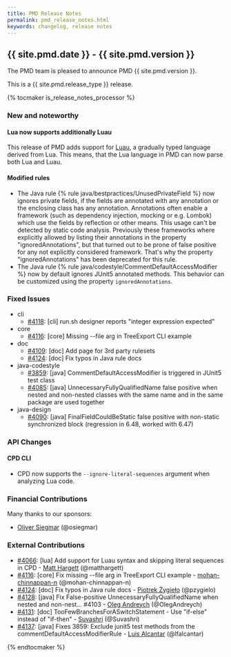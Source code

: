 ```yaml
---
title: PMD Release Notes
permalink: pmd_release_notes.html
keywords: changelog, release notes
---
```


## {{ site.pmd.date }} - {{ site.pmd.version }}

The PMD team is pleased to announce PMD {{ site.pmd.version }}.

This is a {{ site.pmd.release_type }} release.

{% tocmaker is_release_notes_processor %}

### New and noteworthy

#### Lua now supports additionally Luau

This release of PMD adds support for [Luau](https://github.com/Roblox/luau), a gradually typed language derived
from Lua. This means, that the Lua language in PMD can now parse both Lua and Luau.

#### Modified rules

* The Java rule {% rule java/bestpractices/UnusedPrivateField %} now ignores private fields, if the fields are
 annotated with any annotation or the enclosing class has any annotation. Annotations often enable a
 framework (such as dependency injection, mocking or e.g. Lombok) which use the fields by reflection or other
 means. This usage can't be detected by static code analysis. Previously these frameworks where explicitly allowed
 by listing their annotations in the property "ignoredAnnotations", but that turned out to be prone of false
 positive for any not explicitly considered framework. That's why the property "ignoredAnnotations" has been
 deprecated for this rule.
* The Java rule {% rule java/codestyle/CommentDefaultAccessModifier %} now by default ignores JUnit5 annotated
 methods. This behavior can be customized using the property `ignoredAnnotations`.

### Fixed Issues
* cli
    * [#4118](https://github.com/pmd/pmd/issues/4118): \[cli] run.sh designer reports "integer expression expected"
* core
    * [#4116](https://github.com/pmd/pmd/pull/4116): \[core] Missing --file arg in TreeExport CLI example
* doc
    * [#4109](https://github.com/pmd/pmd/pull/4109): \[doc] Add page for 3rd party rulesets
    * [#4124](https://github.com/pmd/pmd/pull/4124): \[doc] Fix typos in Java rule docs
* java-codestyle
    * [#3859](https://github.com/pmd/pmd/issues/3859): \[java] CommentDefaultAccessModifier is triggered in JUnit5 test class
    * [#4085](https://github.com/pmd/pmd/issues/4085): \[java] UnnecessaryFullyQualifiedName false positive when nested and non-nested classes with the same name and in the same package are used together
* java-design
    * [#4090](https://github.com/pmd/pmd/issues/4090): \[java] FinalFieldCouldBeStatic false positive with non-static synchronized block (regression in 6.48, worked with 6.47)

### API Changes

#### CPD CLI

* CPD now supports the `--ignore-literal-sequences` argument when analyzing Lua code.

### Financial Contributions

Many thanks to our sponsors:

* [Oliver Siegmar](https://github.com/osiegmar) (@osiegmar)

### External Contributions
* [#4066](https://github.com/pmd/pmd/pull/4066): \[lua] Add support for Luau syntax and skipping literal sequences in CPD - [Matt Hargett](https://github.com/matthargett) (@matthargett)
* [#4116](https://github.com/pmd/pmd/pull/4116): \[core] Fix missing --file arg in TreeExport CLI example - [mohan-chinnappan-n](https://github.com/mohan-chinnappan-n) (@mohan-chinnappan-n)
* [#4124](https://github.com/pmd/pmd/pull/4124): \[doc] Fix typos in Java rule docs - [Piotrek Żygieło](https://github.com/pzygielo) (@pzygielo)
* [#4128](https://github.com/pmd/pmd/pull/4128): \[java] Fix False-positive UnnecessaryFullyQualifiedName when nested and non-nest… #4103 - [Oleg Andreych](https://github.com/OlegAndreych) (@OlegAndreych)
* [#4131](https://github.com/pmd/pmd/pull/4131): \[doc] TooFewBranchesForASwitchStatement - Use "if-else" instead of "if-then" - [Suvashri](https://github.com/Suvashri) (@Suvashri)
* [#4137](https://github.com/pmd/pmd/pull/4137): \[java] Fixes 3859: Exclude junit5 test methods from the commentDefaultAccessModifierRule - [Luis Alcantar](https://github.com/lfalcantar) (@lfalcantar)

{% endtocmaker %}

